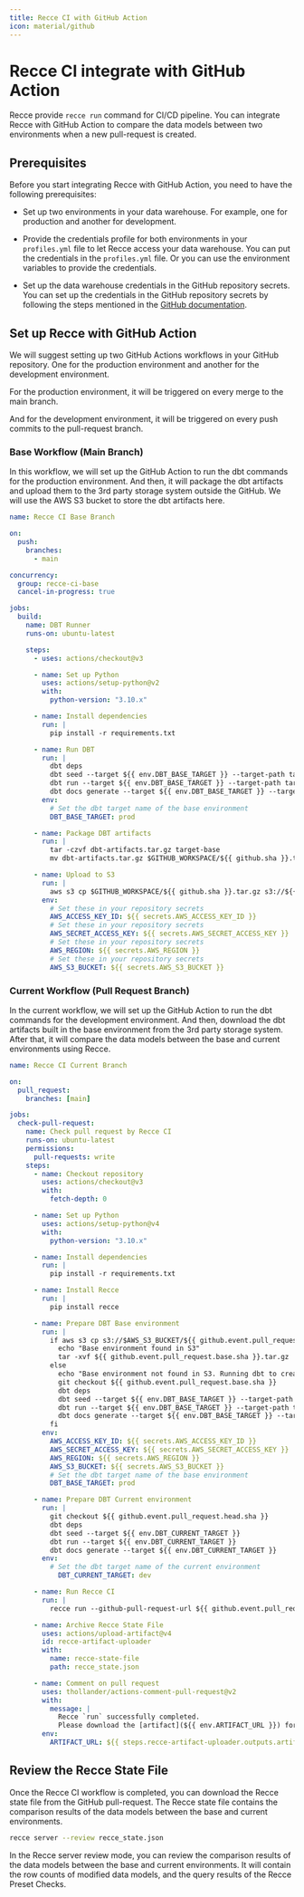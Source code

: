 ```yaml
---
title: Recce CI with GitHub Action
icon: material/github
---
```


# Recce CI integrate with GitHub Action

Recce provide `recce run` command for CI/CD pipeline. You can integrate Recce with GitHub Action to compare the data models between two environments when a new pull-request is created.

## Prerequisites

Before you start integrating Recce with GitHub Action, you need to have the following prerequisites:

- Set up two environments in your data warehouse. For example, one for production and another for development.

- Provide the credentials profile for both environments in your `profiles.yml` file to let Recce access your data warehouse. You can put the credentials in the `profiles.yml` file. Or you can use the environment variables to provide the credentials.

- Set up the data warehouse credentials in the GitHub repository secrets. You can set up the credentials in the GitHub repository secrets by following the steps mentioned in the [GitHub documentation](https://docs.github.com/en/actions/reference/encrypted-secrets).

## Set up Recce with GitHub Action

We will suggest setting up two GitHub Actions workflows in your GitHub repository. One for the production environment and another for the development environment.

For the production environment, it will be triggered on every merge to the main branch.

And for the development environment, it will be triggered on every push commits to the pull-request branch.

### Base Workflow (Main Branch)

In this workflow, we will set up the GitHub Action to run the dbt commands for the production environment. And then, it will package the dbt artifacts and upload them to the 3rd party storage system outside the GitHub. We will use the AWS S3 bucket to store the dbt artifacts here.

```yaml
name: Recce CI Base Branch

on:
  push:
    branches:
      - main

concurrency:
  group: recce-ci-base
  cancel-in-progress: true

jobs:
  build:
    name: DBT Runner
    runs-on: ubuntu-latest

    steps:
      - uses: actions/checkout@v3

      - name: Set up Python
        uses: actions/setup-python@v2
        with:
          python-version: "3.10.x"

      - name: Install dependencies
        run: |
          pip install -r requirements.txt

      - name: Run DBT
        run: |
          dbt deps
          dbt seed --target ${{ env.DBT_BASE_TARGET }} --target-path target-base
          dbt run --target ${{ env.DBT_BASE_TARGET }} --target-path target-base
          dbt docs generate --target ${{ env.DBT_BASE_TARGET }} --target-path target-base
        env:
          # Set the dbt target name of the base environment
          DBT_BASE_TARGET: prod

      - name: Package DBT artifacts
        run: |
          tar -czvf dbt-artifacts.tar.gz target-base
          mv dbt-artifacts.tar.gz $GITHUB_WORKSPACE/${{ github.sha }}.tar.gz

      - name: Upload to S3
        run: |
          aws s3 cp $GITHUB_WORKSPACE/${{ github.sha }}.tar.gz s3://${{ env.AWS_S3_BUCKET }}/${{ github.sha }}.tar.gz
        env:
          # Set these in your repository secrets
          AWS_ACCESS_KEY_ID: ${{ secrets.AWS_ACCESS_KEY_ID }}
          # Set these in your repository secrets
          AWS_SECRET_ACCESS_KEY: ${{ secrets.AWS_SECRET_ACCESS_KEY }}
          # Set these in your repository secrets
          AWS_REGION: ${{ secrets.AWS_REGION }}
          # Set these in your repository secrets
          AWS_S3_BUCKET: ${{ secrets.AWS_S3_BUCKET }}
```

### Current Workflow (Pull Request Branch)

In the current workflow, we will set up the GitHub Action to run the dbt commands for the development environment. And then, download the dbt artifacts built in the base environment from the 3rd party storage system. After that, it will compare the data models between the base and current environments using Recce.

```yaml
name: Recce CI Current Branch

on:
  pull_request:
    branches: [main]

jobs:
  check-pull-request:
    name: Check pull request by Recce CI
    runs-on: ubuntu-latest
    permissions:
      pull-requests: write
    steps:
      - name: Checkout repository
        uses: actions/checkout@v3
        with:
          fetch-depth: 0

      - name: Set up Python
        uses: actions/setup-python@v4
        with:
          python-version: "3.10.x"

      - name: Install dependencies
        run: |
          pip install -r requirements.txt

      - name: Install Recce
        run: |
          pip install recce

      - name: Prepare DBT Base environment
        run: |
          if aws s3 cp s3://$AWS_S3_BUCKET/${{ github.event.pull_request.base.sha }}.tar.gz .; then
            echo "Base environment found in S3"
            tar -xvf ${{ github.event.pull_request.base.sha }}.tar.gz
          else
            echo "Base environment not found in S3. Running dbt to create base environment"
            git checkout ${{ github.event.pull_request.base.sha }}
            dbt deps
            dbt seed --target ${{ env.DBT_BASE_TARGET }} --target-path target-base
            dbt run --target ${{ env.DBT_BASE_TARGET }} --target-path target-base
            dbt docs generate --target ${{ env.DBT_BASE_TARGET }} --target-path target-base
          fi
        env:
          AWS_ACCESS_KEY_ID: ${{ secrets.AWS_ACCESS_KEY_ID }}
          AWS_SECRET_ACCESS_KEY: ${{ secrets.AWS_SECRET_ACCESS_KEY }}
          AWS_REGION: ${{ secrets.AWS_REGION }}
          AWS_S3_BUCKET: ${{ secrets.AWS_S3_BUCKET }}
          # Set the dbt target name of the base environment
          DBT_BASE_TARGET: prod

      - name: Prepare DBT Current environment
        run: |
          git checkout ${{ github.event.pull_request.head.sha }}
          dbt deps
          dbt seed --target ${{ env.DBT_CURRENT_TARGET }}
          dbt run --target ${{ env.DBT_CURRENT_TARGET }}
          dbt docs generate --target ${{ env.DBT_CURRENT_TARGET }}
        env:
          # Set the dbt target name of the current environment
	        DBT_CURRENT_TARGET: dev

      - name: Run Recce CI
        run: |
          recce run --github-pull-request-url ${{ github.event.pull_request.html_url }}

      - name: Archive Recce State File
        uses: actions/upload-artifact@v4
        id: recce-artifact-uploader
        with:
          name: recce-state-file
          path: recce_state.json

      - name: Comment on pull request
        uses: thollander/actions-comment-pull-request@v2
        with:
          message: |
            Recce `run` successfully completed.
            Please download the [artifact](${{ env.ARTIFACT_URL }}) for the state file.
        env:
          ARTIFACT_URL: ${{ steps.recce-artifact-uploader.outputs.artifact-url }}
```

## Review the Recce State File

Once the Recce CI workflow is completed, you can download the Recce state file from the GitHub pull-request. The Recce state file contains the comparison results of the data models between the base and current environments.

```bash
recce server --review recce_state.json
```

In the Recce server review mode, you can review the comparison results of the data models between the base and current environments. It will contain the row counts of modified data models, and the query results of the Recce Preset Checks.
